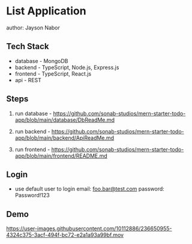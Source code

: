 # List Application
author: Jayson Nabor

## Tech Stack

-   database - MongoDB
-   backend - TypeScript, Node.js, Express.js
-   frontend - TypeScript, React.js
-   api - REST

## Steps

1. run database - https://github.com/sonab-studios/mern-starter-todo-app/blob/main/database/DbReadMe.md

2. run backend - https://github.com/sonab-studios/mern-starter-todo-app/blob/main/backend/ApiReadMe.md

3. run frontend - https://github.com/sonab-studios/mern-starter-todo-app/blob/main/frontend/README.md

## Login

-   use default user to login
    email: foo.bar@test.com
    password: Password!123


## Demo


https://user-images.githubusercontent.com/10112886/236650955-4324c375-3acf-494f-bc72-e2a1a93a99bf.mov

